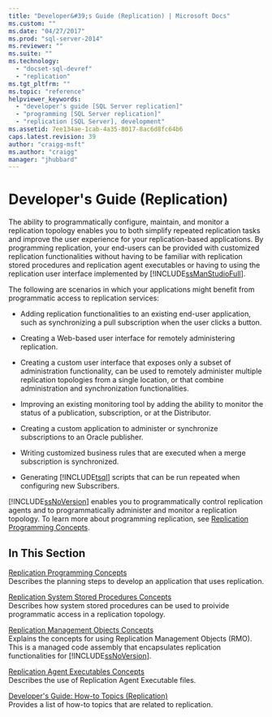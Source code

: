 ```yaml
---
title: "Developer&#39;s Guide (Replication) | Microsoft Docs"
ms.custom: ""
ms.date: "04/27/2017"
ms.prod: "sql-server-2014"
ms.reviewer: ""
ms.suite: ""
ms.technology: 
  - "docset-sql-devref"
  - "replication"
ms.tgt_pltfrm: ""
ms.topic: "reference"
helpviewer_keywords: 
  - "developer's guide [SQL Server replication]"
  - "programming [SQL Server replication]"
  - "replication [SQL Server], development"
ms.assetid: 7ee134ae-1cab-4a35-8017-8ac6d8fc64b6
caps.latest.revision: 39
author: "craigg-msft"
ms.author: "craigg"
manager: "jhubbard"
---
```

# Developer&#39;s Guide (Replication)
  The ability to programmatically configure, maintain, and monitor a replication topology enables you to both simplify repeated replication tasks and improve the user experience for your replication-based applications. By programming replication, your end-users can be provided with customized replication functionalities without having to be familiar with replication stored procedures and replication agent executables or having to using the replication user interface implemented by [!INCLUDE[ssManStudioFull](../../../includes/ssmanstudiofull-md.md)].  
  
 The following are scenarios in which your applications might benefit from programmatic access to replication services:  
  
-   Adding replication functionalities to an existing end-user application, such as synchronizing a pull subscription when the user clicks a button.  
  
-   Creating a Web-based user interface for remotely administering replication.  
  
-   Creating a custom user interface that exposes only a subset of administration functionality, can be used to remotely administer multiple replication topologies from a single location, or that combine administration and synchronization functionalities.  
  
-   Improving an existing monitoring tool by adding the ability to monitor the status of a publication, subscription, or at the Distributor.  
  
-   Creating a custom application to administer or synchronize subscriptions to an Oracle publisher.  
  
-   Writing customized business rules that are executed when a merge subscription is synchronized.  
  
-   Generating [!INCLUDE[tsql](../../../includes/tsql-md.md)] scripts that can be run repeated when configuring new Subscribers.  
  
 [!INCLUDE[ssNoVersion](../../../includes/ssnoversion-md.md)] enables you to programmatically control replication agents and to programmatically administer and monitor a replication topology. To learn more about programming replication, see [Replication Programming Concepts](replication-programming-concepts.md).  
  
## In This Section  
 [Replication Programming Concepts](replication-programming-concepts.md)  
 Describes the planning steps to develop an application that uses replication.  
  
 [Replication System Stored Procedures Concepts](replication-system-stored-procedures-concepts.md)  
 Describes how system stored procedures can be used to proivide programmatic access in a replication topology.  
  
 [Replication Management Objects Concepts](replication-management-objects-concepts.md)  
 Explains the concepts for using Replication Management Objects (RMO). This is a managed code assembly that encapsulates replication functionalities for [!INCLUDE[ssNoVersion](../../../includes/ssnoversion-md.md)].  
  
 [Replication Agent Executables Concepts](replication-agent-executables-concepts.md)  
 Describes the use of Replication Agent Executable files.  
  
 [Developer's Guide: How-to Topics &#40;Replication&#41;](../developer-s-guide-how-to-topics-replication.md)  
 Provides a list of how-to topics that are related to replication.  
  
  